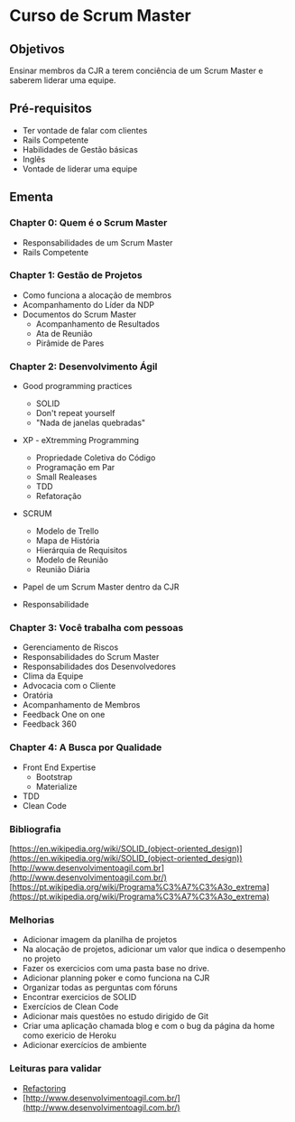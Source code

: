 Curso de Scrum Master
=====================

## Objetivos

Ensinar membros da CJR a terem conciência de um Scrum Master e saberem liderar uma equipe.

## Pré-requisitos

+ Ter vontade de falar com clientes
+ Rails Competente
+ Habilidades de Gestão básicas
+ Inglês
+ Vontade de liderar uma equipe

## Ementa

### Chapter 0: Quem é o Scrum Master

+ Responsabilidades de um Scrum Master
+ Rails Competente

### Chapter 1: Gestão de Projetos

+ Como funciona a alocação de membros
+ Acompanhamento do Líder da NDP
+ Documentos do Scrum Master
	+ Acompanhamento de Resultados
	+ Ata de Reunião
	+ Pirâmide de Pares

### Chapter 2: Desenvolvimento Ágil

+ Good programming practices
	+ SOLID
	+ Don't repeat yourself
	+ "Nada de janelas quebradas"

+ XP - eXtremming Programming
	+ Propriedade Coletiva do Código
	+ Programação em Par
	+ Small Realeases
	+ TDD
	+ Refatoração

+ SCRUM
	+ Modelo de Trello
	+ Mapa de História 
	+ Hierárquia de Requisitos
	+ Modelo de Reunião
	+ Reunião Diária

+ Papel de um Scrum Master dentro da CJR
+ Responsabilidade

### Chapter 3: Você trabalha com pessoas

+ Gerenciamento de Riscos
+ Responsabilidades do Scrum Master
+ Responsabilidades dos Desenvolvedores
+ Clima da Equipe
+ Advocacia com o Cliente
+ Oratória
+ Acompanhamento de Membros
+ Feedback One on one
+ Feedback 360

### Chapter 4: A Busca por Qualidade

+ Front End Expertise
	+ Bootstrap
	+ Materialize
+ TDD
+ Clean Code


### Bibliografia

[https://en.wikipedia.org/wiki/SOLID_(object-oriented_design)](https://en.wikipedia.org/wiki/SOLID_(object-oriented_design))
[http://www.desenvolvimentoagil.com.br](http://www.desenvolvimentoagil.com.br/)
[https://pt.wikipedia.org/wiki/Programa%C3%A7%C3%A3o_extrema](https://pt.wikipedia.org/wiki/Programa%C3%A7%C3%A3o_extrema)

### Melhorias

+ Adicionar imagem da planilha de projetos
+ Na alocação de projetos, adicionar um valor que indica o desempenho no projeto
+ Fazer os exercicios com uma pasta base no drive.
+ Adicionar planning poker e como funciona na CJR
+ Organizar todas as perguntas com fóruns
+ Encontrar exercicios de SOLID
+ Exercícios de Clean Code
+ Adicionar mais questões no estudo dirigido de Git
+ Criar uma aplicação chamada blog e com o bug da página da home como exericio de Heroku
+ Adicionar exercícios de ambiente

### Leituras para validar

+ [Refactoring](http://blog.codeclimate.com/blog/2012/10/17/7-ways-to-decompose-fat-activerecord-models/)
+ [http://www.desenvolvimentoagil.com.br/](http://www.desenvolvimentoagil.com.br/)